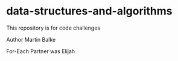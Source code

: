 # data-structures-and-algorithms

This repository is for code challenges

Author Martin Balke

For-Each Partner was Elijah
